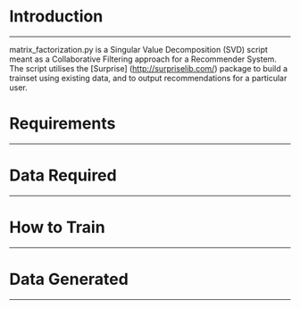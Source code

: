 # Introduction
------------
matrix_factorization.py is a Singular Value Decomposition (SVD) script meant as a Collaborative Filtering approach for a Recommender System. The script utilises the [Surprise] (http://surpriselib.com/) package to build a trainset using existing data, and to output recommendations for a particular user. 




# Requirements
------------






# Data Required
------------






# How to Train
------------






# Data Generated 
------------





